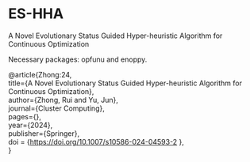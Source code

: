 # ES-HHA
A Novel Evolutionary Status Guided Hyper-heuristic Algorithm for Continuous Optimization

Necessary packages: opfunu and enoppy.

@article{Zhong:24,  
  title={A Novel Evolutionary Status Guided Hyper-heuristic Algorithm for Continuous Optimization},  
  author={Zhong, Rui and Yu, Jun},  
  journal={Cluster Computing},  
  pages={},  
  year={2024},  
  publisher={Springer},  
  doi = {https://doi.org/10.1007/s10586-024-04593-2 },  
}
